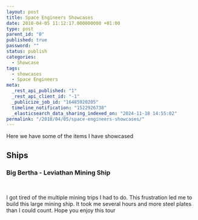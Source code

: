 ```yaml
---
layout: post
title: Space Engineers Showcases
date: 2018-04-05 11:12:17.000000000 +01:00
type: post
parent_id: "0"
published: true
password: ""
status: publish
categories:
  - Showcase
tags:
  - showcases
  - Space Engineers
meta:
  _rest_api_published: "1"
  _rest_api_client_id: "-1"
  _publicize_job_id: "16485920205"
  timeline_notification: "1522926738"
  _elasticsearch_data_sharing_indexed_on: "2024-11-18 14:55:02"
permalink: "/2018/04/05/space-engineers-showcases/"
---
```


Here we have some of the items I have showcased

## Ships

### Big Bertha - Leviathan Mining Ship

 

I got tired of the multiple mining trips I had to do. This frustration led me to
build this large mining ship. It took me several hours and more steel plates
than I could count. Hope you enjoy this tour

